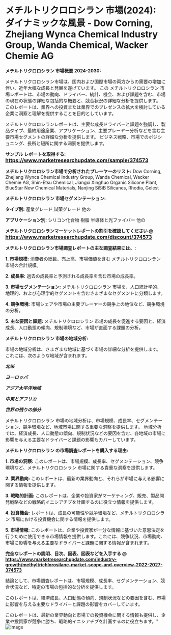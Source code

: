 # メチルトリクロロシラン 市場(2024): ダイナミックな風景 - Dow Corning, Zhejiang Wynca Chemical Industry Group, Wanda Chemical, Wacker Chemie AG

<strong>メチルトリクロロシラン 市場概要 2024-2030:</strong>

メチルトリクロロシラン市場は、国内および国際市場の両方からの需要の増加に伴い、近年大幅な成長と発展を遂げています。 この メチルトリクロロシラン 市場レポートは、市場の動向、ドライバー、統計、機会、および課題を含む、市場の現在の状態の詳細な包括的な概要と、競合状況の詳細な分析を提供します。 このレポートは、業界への投資または業界でのプレゼンスの拡大を検討している企業に洞察と理解を提供することを目的としています。

メチルトリクロロシランレポートは、主要な成長ドライバーと課題を強調し、製品タイプ、最終用途産業、アプリケーション、主要プレーヤー分析などを含む主要市場セグメントの詳細な分析を提供します。 ビジネス戦略、市場でのポジショニング、長所と短所に関する洞察を提供します。



<strong>サンプル レポートを取得する: <a href=https://www.marketresearchupdate.com/sample/374573><font size=3 color=#0000ff>https://www.marketresearchupdate.com/sample/374573</font></a></strong>



<strong>メチルトリクロロシラン市場で分析されたプレーヤーのリスト:</strong>
Dow Corning, Zhejiang Wynca Chemical Industry Group, Wanda Chemical, Wacker Chemie AG, Shin-Etsu Chemical, Jiangxi Xinghuo Organic Silicone Plant, BlueStar New Chemical Materials, Nanjing SiSiB Silicanes, Rhodia, Gelest



<strong>メチルトリクロロシラン 市場セグメンテーション:</strong>



<strong>タイプ別:</strong>
産業グレード
試薬グレード
他の



<strong>アプリケーション別:</strong>
シリコン化合物
樹脂
半導体と光ファイバー
他の



<strong>メチルトリクロロシランマーケットレポートの割引を確認してください @ <a href=https://www.marketresearchupdate.com/discount/374573><font size=3 color=#0000ff>https://www.marketresearchupdate.com/discount/374573</font></a></strong>



<strong>メチルトリクロロシラン市場調査レポートの主な調査結果には、:</strong>



<strong>1. 市場規模:</strong> 消費者の総数、売上高、市場価値を含む メチルトリクロロシラン 市場の合計規模。



<strong>2. 成長率:</strong> 過去の成長率と予測される成長率を含む市場の成長率。



<strong>3. 市場セグメンテーション:</strong> メチルトリクロロシラン 市場を、人口統計学的、地理的、および心理学的セグメントを含むさまざまなセグメントに分類します。



<strong>4. 競争環境:</strong> 市場シェアや市場の主要プレーヤーの競争上の地位など、競争環境の分析。



<strong>5. 主な要因と課題:</strong> メチルトリクロロシラン 市場の成長を促進する要因と、経済成長、人口動態の傾向、規制環境など、市場が直面する課題の分析。



<strong>メチルトリクロロシラン 市場の地域分析:</strong>

市場の地域分析は、さまざまな地域に基づく市場の詳細な分析を提供します。 これには、次のような地域が含まれます。

<em>

<strong>北米</strong></em>
<em>

<strong>ヨーロッパ</strong></em>
<em>

<strong>アジア太平洋地域</strong></em>
<em>

<strong>中東とアフリカ</strong></em>
<em>

<strong>世界の残りの部分</strong></em>

メチルトリクロロシラン 市場の地域分析は、市場規模、成長率、セグメンテーション、競争環境など、地域市場に関する重要な洞察を提供します。 地域分析では、経済成長、人口動態の傾向、規制状況などの要因を含む、各地域の市場に影響を与える主要なドライバーと課題の影響もカバーしています。



<strong>メチルトリクロロシラン の市場調査レポートを購入する理由:</strong>



<strong>1. 市場の洞察:</strong> このレポートは、市場規模、成長率、セグメンテーション、競争環境など、メチルトリクロロシラン 市場に関する貴重な洞察を提供します。



<strong>2. 業界動向:</strong> このレポートは、最新の業界動向と、それらが市場に与える影響に関する情報を提供します。



<strong>3. 戦略的計画:</strong> このレポートは、企業や投資家がマーケティング、販売、製品開発戦略などの戦略的イニシアチブを計画するのに役立つ情報を提供します。



<strong>4. 投資機会:</strong> レポートは、成長の可能性や競争環境など、メチルトリクロロシラン 市場における投資機会に関する情報を提供します。



<strong>5. 市場情報:</strong> このレポートは、企業や投資家が十分な情報に基づいた意思決定を行うために使用できる市場情報を提供します。これには、競争状況、市場動向、市場に影響を与える主要なドライバーと課題に関する情報が含まれます。



<strong><b>完全なレポートの説明、目次、図表、図表などを入手する @ <a href=https://www.marketresearchupdate.com/industry-growth/methyltrichlorosilane-market-scope-and-overview-2022-2027-374573>https://www.marketresearchupdate.com/industry-growth/methyltrichlorosilane-market-scope-and-overview-2022-2027-374573</a></b></strong>

結論として、市場調査レポートは、市場規模、成長率、セグメンテーション、競合状況など、特定の市場の包括的な分析を提供します。

このレポートは、経済成長、人口動態の傾向、規制状況などの要因を含む、市場に影響を与える主要なドライバーと課題の影響をカバーしています。

このレポートは、最新の業界動向と市場での投資機会に関する情報も提供し、企業や投資家が競争に勝ち、戦略的イニシアチブを計画するのに役立ちます。"
![image](https://github.com/renukap7961/renukap7961/assets/163852544/c537d20b-bb19-407f-b2b3-dc8aec5346f9)
